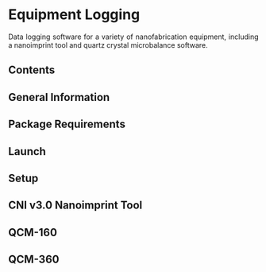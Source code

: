# Equipment Logging

<div style="text-align: justify" >

Data logging software for a variety of nanofabrication equipment, including a nanoimprint tool and quartz crystal microbalance software.

## Contents

## General Information

## Package Requirements

## Launch

## Setup

## CNI v3.0 Nanoimprint Tool

## QCM-160

## QCM-360

</div>